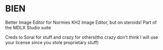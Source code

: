 # BIEN
Better Image Editor for Normies
KH2 Image Editor, but on steroids!
Part of the MDLX Studio suite

Creds to Sorai for stuff and crazy for others(tho crazy don't think I will use your license since you stole proprietary stuff)
